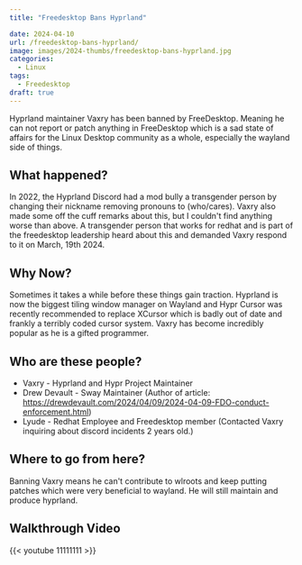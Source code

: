 ```yaml
---
title: "Freedesktop Bans Hyprland"

date: 2024-04-10
url: /freedesktop-bans-hyprland/
image: images/2024-thumbs/freedesktop-bans-hyprland.jpg
categories:
  - Linux
tags:
  - Freedesktop
draft: true
---
```

Hyprland maintainer Vaxry has been banned by FreeDesktop. Meaning he can not report or patch anything in FreeDesktop which is a sad state of affairs for the Linux Desktop community as a whole, especially the wayland side of things. 
<!--more-->

## What happened?

In 2022, the Hyprland Discord had a mod bully a transgender person by changing their nickname removing pronouns to (who/cares). Vaxry also made some off the cuff remarks about this, but I couldn't find anything worse than above. A transgender person that works for redhat and is part of the freedesktop leadership heard about this and demanded Vaxry respond to it on March, 19th 2024. 

## Why Now?

Sometimes it takes a while before these things gain traction. Hyprland is now the biggest tiling window manager on Wayland and Hypr Cursor was recently recommended to replace XCursor which is badly out of date and frankly a terribly coded cursor system. Vaxry has become incredibly popular as he is a gifted programmer.

## Who are these people?

- Vaxry - Hyprland and Hypr Project Maintainer
- Drew Devault - Sway Maintainer (Author of article: https://drewdevault.com/2024/04/09/2024-04-09-FDO-conduct-enforcement.html)
- Lyude - Redhat Employee and Freedesktop member (Contacted Vaxry inquiring about discord incidents 2 years old.)

## Where to go from here?

Banning Vaxry means he can't contribute to wlroots and keep putting patches which were very beneficial to wayland. He will still maintain and produce hyprland. 

## Walkthrough Video

{{< youtube 11111111 >}}
